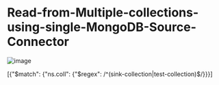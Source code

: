 # Read-from-Multiple-collections-using-single-MongoDB-Source-Connector

![image](https://user-images.githubusercontent.com/73946498/192213664-38a50cd1-8da8-4f6f-bd3d-b6b0803d987d.png)


[{"$match": {"ns.coll": {"$regex": /^(sink-collection|test-collection)$/}}}]

